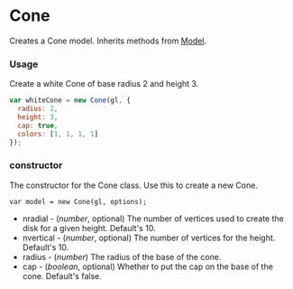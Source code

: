# Cone

Creates a Cone model. Inherits methods from [Model](Model).

### Usage

Create a white Cone of base radius 2 and height 3.
```js
var whiteCone = new Cone(gl, {
  radius: 2,
  height: 3,
  cap: true,
  colors: [1, 1, 1, 1]
});
```

### constructor

The constructor for the Cone class. Use this to create a new Cone.

`var model = new Cone(gl, options);`

* nradial - (*number*, optional) The number of vertices used to create the disk for a given height. Default's 10.
* nvertical - (*number*, optional) The number of vertices for the height. Default's 10.
* radius - (*number*) The radius of the base of the cone.
* cap - (*boolean*, optional) Whether to put the cap on the base of the cone. Default's false.

